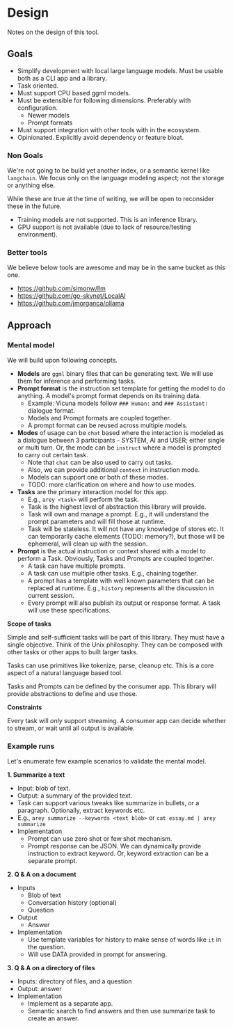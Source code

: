 # Design

Notes on the design of this tool.

## Goals

- Simplify development with local large language models. Must be usable both as
  a CLI app and a library.
- Task oriented.
- Must support CPU based ggml models.
- Must be extensible for following dimensions. Preferably with configuration.
  - Newer models
  - Prompt formats
- Must support integration with other tools with in the ecosystem.
- Opinionated. Explicitly avoid dependency or feature bloat.

### Non Goals

We're not going to be build yet another index, or a semantic kernel like
`langchain`. We focus only on the language modeling aspect; not the storage or
anything else.

While these are true at the time of writing, we will be open to reconsider these
in the future.

- Training models are not supported. This is an inference library.
- GPU support is not available (due to lack of resource/testing environment).

### Better tools

We believe below tools are awesome and may be in the same bucket as this one.

- <https://github.com/simonw/llm>
- <https://github.com/go-skynet/LocalAI>
- <https://github.com/jmorganca/ollama>

## Approach

### Mental model

We will build upon following concepts.

- **Models** are `ggml` binary files that can be generating text. We will use
  them for inference and performing tasks.
- **Prompt format** is the instruction set template for getting the model to do
  anything. A model's prompt format depends on its training data.
  - Example: Vicuna models follow `### Human:` and `### Assistant:` dialogue
    format.
  - Models and Prompt formats are coupled together.
  - A prompt format can be reused across multiple models.
- **Modes** of usage can be `chat` based where the interaction is modeled as
  a dialogue between 3 participants - SYSTEM, AI and USER; either single or
  multi turn. Or, the mode can be `instruct` where a model is prompted to carry
  out certain task.
  - Note that `chat` can be also used to carry out tasks.
  - Also, we can provide additional `context` in instruction mode.
  - Models can support one or both of these modes.
  - TODO: more clarification on where and how to use modes.
- **Tasks** are the primary interaction model for this app.
  - E.g., `arey <task>` will perform the task.
  - Task is the highest level of abstraction this library will provide.
  - Task will own and manage a prompt. E.g., it will understand the prompt
    parameters and will fill those at runtime.
  - Task will be stateless. It will not have any knowledge of stores etc. It can
    temporarily cache elements (TODO: memory?), but those will be ephemeral,
    will clean up with the session.
- **Prompt** is the actual instruction or context shared with a model to perform
  a Task. Obviously, Tasks and Prompts are coupled together.
  - A task can have multiple prompts.
  - A task can use multiple other tasks. E.g., chaining together.
  - A prompt has a template with well known parameters that can be replaced at
    runtime. E.g., `history` represents all the discussion in current session.
  - Every prompt will also publish its output or response format. A task will
    use these specifications.

**Scope of tasks**

Simple and self-sufficient tasks will be part of this library. They must have
a single objective. Think of the Unix philosophy. They can be composed with other
tasks or other apps to built larger tasks.

Tasks can use primitives like tokenize, parse, cleanup etc. This is a core
aspect of a natural language based tool.

Tasks and Prompts can be defined by the consumer app. This library will provide
abstractions to define and use those.

**Constraints**

Every task will _only_ support streaming. A consumer app can decide whether to stream,
or wait until all output is available.

### Example runs

Let's enumerate few example scenarios to validate the mental model.

**1. Summarize a text**

- Input: blob of text.
- Output: a summary of the provided text.
- Task can support various tweaks like summarize in bullets, or a paragraph.
  Optionally, extract keywords etc.
- E.g., `arey summarize --keywords <text blob>` or `cat essay.md | arey summarize`
- Implementation
  - Prompt can use zero shot or few shot mechanism.
  - Prompt response can be JSON. We can dynamically provide instruction to
    extract keyword. Or, keyword extraction can be a separate prompt.

**2. Q & A on a document**

- Inputs
  - Blob of text
  - Conversation history (optional)
  - Question
- Output
  - Answer
- Implementation
  - Use template variables for history to make sense of words like `it` in the
    question.
  - Will use DATA provided in prompt for answering.

**3. Q & A on a directory of files**

- Inputs: directory of files, and a question
- Output: answer
- Implementation
  - Implement as a separate app.
  - Semantic search to find answers and then use summarize task to create an
    answer.
